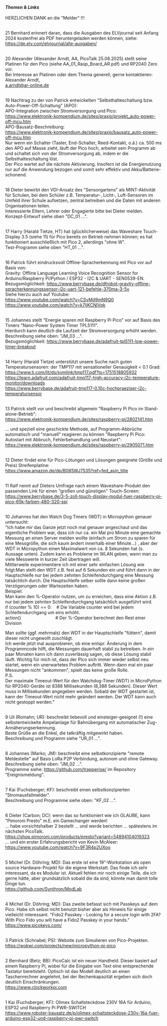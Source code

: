 ***Themen & Links*** <br><br>
HERZLICHEN DANK an die "Melder" !!! <br><br>

21  Bernhard erinnert daran, dass die Ausgaben des ELVjournal seit Anfang 2024 kostenfrei als PDF heruntergeladen werden können, siehe:<br>
https://de.elv.com/elvjournal/alle-ausgaben/  <br><br>

20  Alexander (Alexander Arndt, AA, PicoTalk 25.08.2025) stellt seine Platinen für den Pico (siehe AA_01_Rasp_Board_AR.pdf) und RP2040 Zero vor.<br>
Bei Interesse an Platinen oder dem Thema generell, gerne kontaktieren: Alexander Arndt, <br>
a.arndt@ar-online.de<br><br>

19  Nachtrag zu der von Patrick entwickelten "Selbsthalteschaltung bzw. Auto-Power-Off-Schaltung" (APO):<br>
APO-Integration zwischen Stromversorgung und Pico:<br>
https://www.elektronik-kompendium.de/sites/praxis/projekt_auto-power-off-mcu.htm<br>
APO-Bausatz-Beschreibung:<br>
https://www.elektronik-kompendium.de/sites/praxis/bausatz_auto-power-off-mcu.htm<br>
Nur wenn ein Schalter (Taster, End-Schalter, Reed-Kontakt, o.ä.)  ca. 500 ms den APO auf Masse zieht, läuft der Pico hoch, arbeitet sein Programm ab und schaltet sich von der Stromversorgung ab, indem er die Selbsthalteschaltung löst.<br>
Der Pico wartet auf die nächste Aktivierung. Insofern ist die Energienutzung nur auf die Anwendung bezogen und somit sehr effektiv und Akku/Batterie-schonend.<br><br>

18  Dieter bewirbt den VDI-Ansatz des "Sensorgartens" als MINT-Aktivität für Schulen, bei dem Schüler z.B. Temperatur-, Licht-, Luft-Sensoren im Umfeld ihrer Schule aufsetzen, zentral betreiben und die Daten mit anderen Organisationen teilen.<br>
Interessierte Eltern, Lehrer oder Engagierte bitte bei Dieter melden.<br>
Konzept-Entwurf siehe oben "DC_01 ...".<br><br>

17  Harry (Harald Tietze, HT) hat (glücklicherweise) das Waveshare Touch-Display 3.5 (siehe 11) für Pico bereits on Betrieb nehmen können; es hat funktioniert ausschließlich mit Pico 2, allerdings "ohne W".<br>
Test-Programm siehe oben "HT_01 ...".<br><br>

16  Patrick führt eindrucksvoll Offline-Spracherkennung mit Pico vor auf Basis von:<br>
Gravity: Offline Language Learning Voice Recognition Sensor for Arduino/Raspberry Pi/Python / ESP32 - I2C & UART - SEN0539-EN.<br>
Bezugsmöglichkeit:  https://www.berrybase.de/dfrobot-gravity-offline-spracherkennungssensor-i2c-uart-121-befehle-370ma-3-5v<br>
Siehe hierzu auch auf Youtube:<br>
https://www.youtube.com/watch?v=CSvMd9mN9Q0<br>
https://www.youtube.com/watch?v=k7IjKCNlVqk<br><br>

15  Johannes stellt "Energie sparen mit Raspberry Pi Pico" vor auf Basis des Timers "Nano-Power System Timer TPL5111".<br>
Hierdurch kann deutlich die Laufzeit der Stromversorgung erhöht werden.<br>
Beschreibung siehe oben: "JM_03 ...".<br>
Bezugsmöglichkeit:  https://www.berrybase.de/adafruit-tpl5111-low-power-timer-breakout<br> <br>

14  Harry (Harald Tietze) unterstützt unsere Suche nach guten Temperatursensoren: der TMP117 mit sensationeller Genauigkeit < 0.1 Grad:<br>
https://www.ti.com/lit/ds/symlink/tmp117.pdf?ts=1751518805932<br>
https://learn.adafruit.com/adafruit-tmp117-high-accuracy-i2c-temperature-monitor/downloads<br>
https://www.berrybase.de/adafruit-tmp117-0.10c-hochpraeziser-i2c-temperatursensor
<br><br>

13  Patrick stellt vor und beschreibt allgemein "Raspberry Pi Pico im Stand-alone-Betrieb":<br>
https://www.elektronik-kompendium.de/sites/raspberry-pi/2802141.htm<br>

... und speziell eine geschickte Methode, auf Programm-Abbrüche automatisch und "manuell" reagieren zu können "Raspberry Pi Pico: Autostart mit Abbruch, Fehlerbehandlung und Neustart":<br>
https://www.elektronik-kompendium.de/sites/raspberry-pi/2905071.htm
<br><br>

12  Dieter findet eine für Pico-Lötungen und Lösungen geeignete (Größe und Preis) Streifenplatine:<br>
https://www.amazon.de/dp/B085WJ7535?ref=fed_asin_title
<br><br>

11  Ralf nennt auf Dieters Umfrage nach einem Waveshare-Produkt den passenden Link für einen "großen und günstigen" Touch-Screen:<br>
https://www.berrybase.de/3-5-zoll-touch-display-modul-fuer-raspberry-pi-pico-65k-farben-480-320-spi
<br><br>

10  Johannes hat den Watch Dog Timers (WDT) in Micropython genauer untersucht:<br>
"Ich habe mir das Ganze jetzt noch mal genauer angeschaut und das eigentliche Problem war, dass ich nur ca. ein Mal pro Minute eine gemachte Messung an einen Server melden wollte (einfach um Strom zu sparen für eine Messgröße, die  sich kaum ändert innerhalb einer Minute...) , aber der WDT in Micropython einen Maximalwert von ca. 8 Sekunden hat (s. Aussage unten). Zudem kann es Probleme im WLAN geben, wenn man zu viele Messwerte in kurzer Zeit übertragen will.<br> 
Mittlerweile experimentiere ich mit einer sehr einfachen Lösung wie folgt:Man stellt den WDT z.B. fest auf 6 Sekunden ein und führt dann in der Hauptschleife nur bei  jedem zehnten Schleifendurchgang eine Messung tatsächlich durch. Die Hauptschleife selber sollte dann keine großen Verzögerungen oder Wartezeiten haben.  
Beispiel:<br>
Man kann den %-Operator nutzen, um zu erreichen, dass eine Aktion z.B. nur bei jedem zehnten Schleifendurchgang tatsächlich ausgeführt wird.  
if (counter % 10)  == 0: &nbsp;&nbsp; # Die Variable counter wird  bei jedem Schleifendurchgang um eins erhöht.<br>
action() &nbsp;&nbsp;&nbsp;&nbsp;&nbsp;&nbsp;&nbsp;&nbsp;&nbsp;&nbsp;&nbsp;&nbsp;&nbsp;&nbsp;&nbsp;&nbsp;&nbsp;&nbsp;&nbsp;&nbsp;&nbsp;&nbsp;&nbsp;&nbsp;&nbsp;&nbsp;  #  Der %-Operator berechnet den Rest einer Division<br>

Man sollte (ggf. mehrmals) den WDT in der Hauptschleife "füttern", damit dieser nicht ungewollt zuschlägt. <br>
Ich werde jetzt mal  ausprobieren, ob eine entspr. Änderung in dem Programmcode hilft, die Messungen dauerhaft stabil zu betreiben. In ein paar Monaten kann ich dann zuverlässig sagen, ob diese Lösung stabil läuft. Wichtig für mich ist, dass der Pico sich immer wieder selbst neu startet, wenn ein unerwartetes Problem auftritt. Wenn dann mal ein paar Messungen nicht "ankommen", spielt das keine große Rolle. <br>
P.S.<br> 
Der maximale Timeout-Wert für den Watchdog-Timer (WDT) in MicroPython für RP2040-Geräte ist 8388 Millisekunden (8,388 Sekunden). Dieser Wert muss in Millisekunden angegeben werden. Sobald der WDT gestartet ist, kann der Timeout-Wert nicht mehr geändert werden. Der WDT kann auch nicht gestoppt werden."<br> <br>

9  Uli (Romahn; UR): beschreibt liebevoll und einsteiger-geeignet (!) eine selbstentwickelte Ampelanlage für Bahnübergang mit automatischer Zug-Annäherungserkennung.<br>
Beste Grüße an die Enkel, die tatkräftig mitgewirkt haben.<br>
Beschreibung und Programm siehe "UR_01 ...".<br> <br>

8  Johannes (Marko; JM): beschreibt eine selbstkonzipierte "remote Meldestelle" auf Basis LoRa P2P Verbindung, autonom und ohne Gateway.<br>
Beschreibung siehe oben: "JM_02 ...".<br>
Programme siehe: https://github.com/trapperjoe/  im Repository "Ereignismeldung".<br> <br>

7  Kai (Fuchsberger; KF): beschreibt einen selbstkonzipierten "Stromausfallmelder".<br>
Beschreibung und Programme siehe oben: "KF_02 ...".<br> <br>

6  Dieter (Carbon; DC): wenn das so funktioniert wie ich GLAUBE, kann "Pimoroni Presto" m.E. ein Gamechanger werden! <br>
... habe vorsichtshalber 2 bestellt ... und werde berichten ... spätestens im nächsten PicoTalk. <br>
https://shop.pimoroni.com/products/presto?variant=54894104019323 <br>
... und ein erster Erfahrungsbericht von Kevin McAleer: <br>
https://www.youtube.com/watch?v=9F3R4p2UXoo <br> <br>

5  Michel (Dr. Döhring; MD): Das erste ist eine 19“-Workstation als open source Hardware-Projekt für die eigene Werkstatt. Das finde ich sehr interessant, da es Modular ist. Aktuell fehlen mir noch einige Teile, die ich gerne hätte, aber grundsätzlich sobald die da sind, könnte man damit tolle Dinge tun. <br>
https://github.com/Synthron/ModLab <br><br>

4  Michel (Dr. Döhring; MD): Das zweite befasst sich mit Passkeys auf dem Pico. Habe ich selbst nicht benutzt bisher aber als Hinweis für einige vielleicht interessant.
"Fido2 Passkey - Looking for a secure login with 2FA? With Pico Fido you will have a Fido2 Passkey in your hands." <br>
https://www.picokeys.com/ <br><br>

3  Patrick (Schnabel; PS): Website zum Simulieren von Pico-Projekten. <br>
https://wokwi.com/projects/new/micropython-pi-pico <br><br>

2  Bernhard (Betz; BB): PicoCalc ist ein neuer Handheld. Dieser basiert auf einem Raspberry Pi, wobei für die Eingabe von Text eine entsprechende Tastatur bereitsteht.
Optisch ist das Modell deutlich an einen Taschenrechner angelehnt, bei der Rechenkapazität ergeben sich doch deutlich Einschränkungen.  <br>
https://www.clockworkpi.com  <br><br>

1  Kai (Fuchsberger; KF): Olimex Schaltsteckdose 230V 16A für Arduino, ESP32 und Raspberry Pi PWR-SWITCH <br>
https://www.roboter-bausatz.de/p/olimex-schaltsteckdose-230v-16a-fuer-arduino-esp32-und-raspberry-pi-pwr-switch <br><br>
